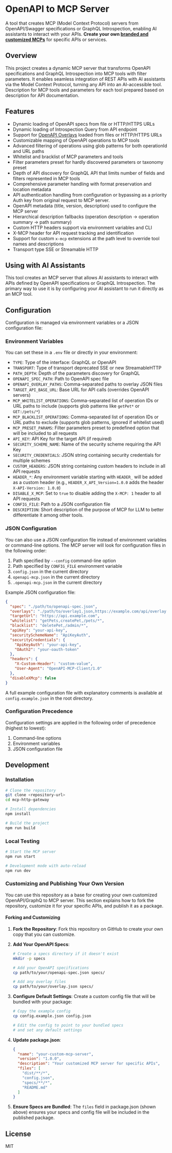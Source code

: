 # OpenAPI to MCP Server

A tool that creates MCP (Model Context Protocol) servers from OpenAPI/Swagger specifications or GraphQL Introspection, enabling AI assistants to interact with your APIs. **Create your own [branded and customized MCPs](#customizing-and-publishing-your-own-version)** for specific APIs or services.

## Overview

This project creates a dynamic MCP server that transforms OpenAPI specifications and GraphQL Introspection into MCP tools with filter parameters. It enables seamless integration of REST APIs with AI assistants via the Model Context Protocol, turning any API into an AI-accessible tool. Description for MCP tools and parameters for each tool prepared based on description for API documentation.

## Features

- Dynamic loading of OpenAPI specs from file or HTTP/HTTPS URLs
- Dynamic loading of Introspection Query from API endpoint
- Support for [OpenAPI Overlays](#openapi-overlays) loaded from files or HTTP/HTTPS URLs
- Customizable mapping of OpenAPI operations to MCP tools
- Advanced filtering of operations using glob patterns for both operationId and URL paths
- Whitelist and bracklist of MCP parameters and tools
- Filter parameters preset for hardly discovered parameters or taxonomy preset
- Depth of API discovery for GraphQL API that limits number of fields and filters represented in MCP tools
- Comprehensive parameter handling with format preservation and location metadata
- API authentication handling from configuration or bypassing as a priority Auth key from original request to MCP server.
- OpenAPI metadata (title, version, description) used to configure the MCP server
- Hierarchical description fallbacks (operation description → operation summary → path summary)
- Custom HTTP headers support via environment variables and CLI
- X-MCP header for API request tracking and identification
- Support for custom `x-mcp` extensions at the path level to override tool names and descriptions
- Transport type SSE or Streamable HTTP

## Using with AI Assistants

This tool creates an MCP server that allows AI assistants to interact with APIs defined by OpenAPI specifications or GraphQL Introspection. The primary way to use it is by configuring your AI assistant to run it directly as an MCP tool.

## Configuration

Configuration is managed via environment variables or a JSON configuration file:

### Environment Variables

You can set these in a `.env` file or directly in your environment:

- `TYPE`: Type of the interface: GraphQL or OpenAPI
- `TRANSPORT`: Type of transport deprecated SSE or new StreamableHTTP
- `PATH_DEPTH`: Depth of the parameters discovery for GraphQL
- `OPENAPI_SPEC_PATH`: Path to OpenAPI spec file
- `OPENAPI_OVERLAY_PATHS`: Comma-separated paths to overlay JSON files
- `TARGET_API_BASE_URL`: Base URL for API calls (overrides OpenAPI servers)
- `MCP_WHITELIST_OPERATIONS`: Comma-separated list of operation IDs or URL paths to include (supports glob patterns like `getPet*` or `GET:/pets/*`)
- `MCP_BLACKLIST_OPERATIONS`: Comma-separated list of operation IDs or URL paths to exclude (supports glob patterns, ignored if whitelist used)
- `MCP_PRESET_PARAMS`: Filter parameters preset to predefined option that will be included to all requests
- `API_KEY`: API Key for the target API (if required)
- `SECURITY_SCHEME_NAME`: Name of the security scheme requiring the API Key
- `SECURITY_CREDENTIALS`: JSON string containing security credentials for multiple schemes
- `CUSTOM_HEADERS`: JSON string containing custom headers to include in all API requests
- `HEADER_*`: Any environment variable starting with `HEADER_` will be added as a custom header (e.g., `HEADER_X_API_Version=1.0.0` adds the header `X-API-Version: 1.0.0`)
- `DISABLE_X_MCP`: Set to `true` to disable adding the `X-MCP: 1` header to all API requests
- `CONFIG_FILE`: Path to a JSON configuration file
- `DESCRIPTION`: Short description of the purpose of MCP for LLM to better differentiate it among other tools.

### JSON Configuration

You can also use a JSON configuration file instead of environment variables or command-line options. The MCP server will look for configuration files in the following order:

1. Path specified by `--config` command-line option
2. Path specified by `CONFIG_FILE` environment variable
3. `config.json` in the current directory
4. `openapi-mcp.json` in the current directory
5. `.openapi-mcp.json` in the current directory

Example JSON configuration file:

```json
{
  "spec": "./path/to/openapi-spec.json",
  "overlays": "./path/to/overlay1.json,https://example.com/api/overlay.json",
  "targetUrl": "https://api.example.com",
  "whitelist": "getPets,createPet,/pets/*",
  "blacklist": "deletePet,/admin/*",
  "apiKey": "your-api-key",
  "securitySchemeName": "ApiKeyAuth",
  "securityCredentials": {
    "ApiKeyAuth": "your-api-key",
    "OAuth2": "your-oauth-token"
  },
  "headers": {
    "X-Custom-Header": "custom-value",
    "User-Agent": "OpenAPI-MCP-Client/1.0"
  },
  "disableXMcp": false
}
```

A full example configuration file with explanatory comments is available at `config.example.json` in the root directory.

### Configuration Precedence

Configuration settings are applied in the following order of precedence (highest to lowest):

1. Command-line options
2. Environment variables
3. JSON configuration file

## Development

### Installation

```bash
# Clone the repository
git clone <repository-url>
cd mcp-http-gateway

# Install dependencies
npm install

# Build the project
npm run build
```

### Local Testing

```bash
# Start the MCP server
npm run start

# Development mode with auto-reload
npm run dev
```

### Customizing and Publishing Your Own Version

You can use this repository as a base for creating your own customized OpenAPI/GraphQ to MCP server. This section explains how to fork the repository, customize it for your specific APIs, and publish it as a package.

#### Forking and Customizing

1. **Fork the Repository**:
   Fork this repository on GitHub to create your own copy that you can customize.

2. **Add Your OpenAPI Specs**:
   ```bash
   # Create a specs directory if it doesn't exist
   mkdir -p specs
   
   # Add your OpenAPI specifications
   cp path/to/your/openapi-spec.json specs/
   
   # Add any overlay files
   cp path/to/your/overlay.json specs/
   ```

3. **Configure Default Settings**:
   Create a custom config file that will be bundled with your package:
   ```bash
   # Copy the example config
   cp config.example.json config.json
   
   # Edit the config to point to your bundled specs
   # and set any default settings
   ```

4. **Update package.json**:
   ```json
   {
     "name": "your-custom-mcp-server",
     "version": "1.0.0",
     "description": "Your customized MCP server for specific APIs",
     "files": [
       "dist/**/*",
       "config.json",
       "specs/**/*",
       "README.md"
     ]
   }
   ```

5. **Ensure Specs are Bundled**:
   The `files` field in package.json (shown above) ensures your specs and config file will be included in the published package.

## License

MIT
